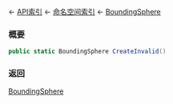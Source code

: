 ← [API索引](Api-Index) ← [命名空间索引](Namespace-Index) ← [BoundingSphere](VRageMath.BoundingSphere)

### 概要

```csharp
public static BoundingSphere CreateInvalid()
```

### 返回

[BoundingSphere](VRageMath.BoundingSphere)

